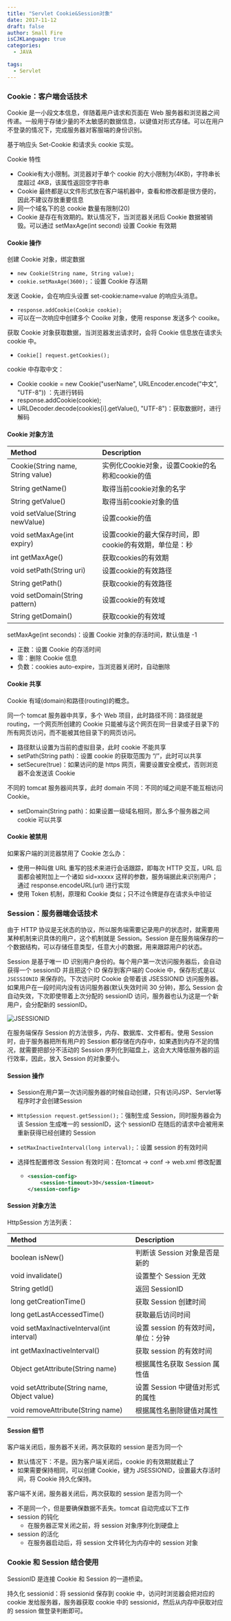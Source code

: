 ```yaml
---
title: "Servlet Cookie&Session对象"
date: 2017-11-12
draft: false
author: Small Fire
isCJKLanguage: true
categories: 
  - JAVA

tags: 
  - Servlet
---
```




### Cookie：客户端会话技术 

Cookie 是一小段文本信息，伴随着用户请求和页面在 Web 服务器和浏览器之间传递。一般用于存储少量的不太敏感的数据信息，以键值对形式存储。可以在用户不登录的情况下，完成服务器对客服端的身份识别。

基于响应头 Set-Cookie 和请求头 cookie 实现。

Cookie 特性

- Cookie有大小限制。浏览器对于单个 cookie 的大小限制为(4KB)，字符串长度超过 4KB，该属性返回空字符串
- Cookie 最终都是以文件形式放在客户端机器中，查看和修改都是很方便的，因此不建议存放重要信息
- 同一个域名下的总 cookie 数量有限制(20)
- Cookie 是存在有效期的。默认情况下，当浏览器关闭后 Cookie 数据被销毁。可以通过 setMaxAge(int second) 设置 Cookie 有效期

#### Cookie 操作

创建 Cookie 对象，绑定数据

- `new Cookie(String name, String value);`
- `cookie.setMaxAge(3600);`：设置 Cookie 存活期

发送 Cookie，会在响应头设置 set-cookie:name=value 的响应头消息。

- `response.addCookie(Cookie cookie);`
- 可以在一次响应中创建多个 Cooike 对象，使用 response 发送多个 cooike。

获取 Cookie 对象获取数据，当浏览器发出请求时，会将 Cookie 信息放在请求头 cookie 中。

- `Cookie[] request.getCookies();`

cookie 中存取中文：

- Cookie cookie = new Cookie("userName", URLEncoder.encode("中文", "UTF-8")) ：先进行转码
- response.addCookie(cookie);
- URLDecoder.decode(cookies[i].getValue(), "UTF-8")：获取数据时，进行解码

#### Cookie 对象方法

| Method                            | Description                                            |
| :-------------------------------- | :----------------------------------------------------- |
| Cookie(String name, String value) | 实例化Cookie对象，设置Cookie的名称和cookie的值         |
| String getName()                  | 取得当前cookie对象的名字                               |
| String getValue()                 | 取得当前cookie对象的值                                 |
| void setValue(String newValue)    | 设置cookie的值                                         |
| void setMaxAge(int expiry)        | 设置cookie的最大保存时间，即cookie的有效期，单位是：秒 |
| int getMaxAge()                   | 获取cookies的有效期                                    |
| void setPath(String uri)          | 设置cookie的有效路径                                   |
| String getPath()                  | 获取cookie的有效路径                                   |
| void setDomain(String pattern)    | 设置cookie的有效域                                     |
| String getDomain()                | 获取cookie的有效域                                     |

setMaxAge(int seconds)：设置 Cookie 对象的存活时间，默认值是 -1

- 正数：设置 Cookie 的存活时间
- 零：删除 Cookie 信息
- 负数：cookies auto-expire，当浏览器关闭时，自动删除

#### Cookie 共享

Cookie 有域(domain)和路径(routing)的概念。

同一个 tomcat 服务器中共享，多个 Web 项目，此时路径不同：路径就是routing，一个网页所创建的 Cookie 只能被与这个网页在同一目录或子目录下的所有网页访问，而不能被其他目录下的网页访问。

- 路径默认设置为当前的虚拟目录，此时 cookie 不能共享
- setPath(String path)：设置 cookie 的获取范围为 “/”，此时可以共享
- setSecure(true)：如果访问的是 https 网页，需要设置安全模式，否则浏览器不会发送该 Cookie

不同的 tomcat 服务器间共享，此时 domain 不同：不同的域之间是不能互相访问 Cookie。

- setDomain(String path)：如果设置一级域名相同，那么多个服务器之间 cookie 可以共享

#### Cookie 被禁用

如果客户端的浏览器禁用了 Cookie 怎么办：

-  使用一种叫做 URL 重写的技术来进行会话跟踪，即每次 HTTP 交互，URL 后面都会被附加上一个诸如 sid=xxxxx 这样的参数，服务端据此来识别用户；通过 response.encodeURL(url) 进行实现
- 使用 Token 机制，原理和 Cookie 类似；只不过令牌是存在请求头中验证

### Session：服务器端会话技术

由于 HTTP 协议是无状态的协议，所以服务端需要记录用户的状态时，就需要用某种机制来识具体的用户，这个机制就是 Session。Session 是在服务端保存的一个数据结构，可以存储任意类型，任意大小的数据，用来跟踪用户的状态。

Session 是基于唯一 ID 识别用户身份的。每个用户第一次访问服务器后，会自动获得一个 sessionID 并且把这个 ID 保存到客户端的 Cookie 中，保存形式是以`JSESSIONID` 来保存的。下次访问时 Cookie 会带着该 JSESSIONID 访问服务器。如果用户在一段时间内没有访问服务器(默认失效时间 30 分钟)，那么 Session 会自动失效，下次即使带着上次分配的 sessionID 访问，服务器也认为这是一个新用户，会分配新的 sessionID。

![JSESSIONID](/images/JAVA/JAVA_Session.png)

在服务端保存 Session 的方法很多，内存、数据库、文件都有。使用 Session 时，由于服务器把所有用户的 Session 都存储在内存中，如果遇到内存不足的情况，就需要把部分不活动的 Session 序列化到磁盘上，这会大大降低服务器的运行效率，因此，放入 Session 的对象要小。

#### Session 操作

- Session在用户第一次访问服务器的时候自动创建，只有访问JSP、Servlet等程序时才会创建Session

- `HttpSession request.getSession();`：强制生成 Session，同时服务器会为该 Session 生成唯一的 sessionID，这个 sessionID 在随后的请求中会被用来重新获得已经创建的 Session

- `setMaxInactiveInterval(long interval);`：设置 session 的有效时间

- 选择性配置修改 Session 有效时间：在tomcat -> conf -> web.xml 修改配置

  - ```xml
    <session-config>
        <session-timeout>30</session-timeout>
    </session-config>
    ```

#### Session 对象方法

HttpSession 方法列表：

| Method                                       | Description                         |
| :------------------------------------------- | :---------------------------------- |
| boolean isNew()                              | 判断该 Session 对象是否是新的       |
| void invalidate()                            | 设置整个 Session 无效               |
| String getId()                               | 返回 SessionID                      |
| long getCreationTime()                       | 获取 Session 创建时间               |
| long getLastAccessedTime()                   | 获取最后访问时间                    |
| void setMaxInactiveInterval(int interval)    | 设置 session 的有效时间，单位：分钟 |
| int getMaxInactiveInterval()                 | 获取 session 的有效时间             |
| Object getAttribute(String name)             | 根据属性名获取 Session 属性值       |
| void setAttribute(String name, Object value) | 设置 Session 中键值对形式的属性     |
| void removeAttribute(String name)            | 根据属性名删除键值对属性            |

#### Session 细节

客户端关闭后，服务器不关闭，两次获取的 session 是否为同一个

- 默认情况下：不是。因为客户端关闭后，cookie 的有效期就截止了
- 如果需要保持相同，可以创建 Cookie，键为 JSESSIONID，设置最大存活时间，将 Cookie 持久化保持。

客户端不关闭，服务器关闭后，两次获取的 session 是否为同一个

- 不是同一个，但是要确保数据不丢失。tomcat 自动完成以下工作
- session 的钝化
  - 在服务器正常关闭之前，将 session 对象序列化到硬盘上
- session 的活化
  - 在服务器启动后，将 session 文件转化为内存中的 session 对象

### Cookie 和 Session 结合使用

SessionID 是连接 Cookie 和 Session 的一道桥梁。

持久化 sessionid：将 sessionid 保存到 cookie 中，访问时浏览器会把对应的 cookie 发给服务器，服务器获取 cookie 中的 sessionid，然后从内存中获取对应的 session 做登录判断即可。

